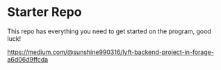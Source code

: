 # Starter Repo
This repo has everything you need to get started on the program, good luck!

https://medium.com/@sunshine990316/lyft-backend-project-in-forage-a6d06d9ffcda
